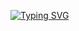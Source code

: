 
[![Typing SVG](https://readme-typing-svg.demolab.com?font=Fira+Code&size=40&duration=3000&pause=1000&width=435&lines=Full+Stack+Developer+%7C+Spring+Enthusiast)](https://git.io/typing-svg)
<!--
**akshat0042/akshat0042** is a ✨ _special_ ✨ repository because its `README.md` (this file) appears on your GitHub profile.

Here are some ideas to get you started:

- 🔭 I’m currently working on ...
- 🌱 I’m currently learning ...
- 👯 I’m looking to collaborate on ...
- 🤔 I’m looking for help with ...
- 💬 Ask me about ...
- 📫 How to reach me: ...
- 😄 Pronouns: ...
- ⚡ Fun fact: ...
-->
